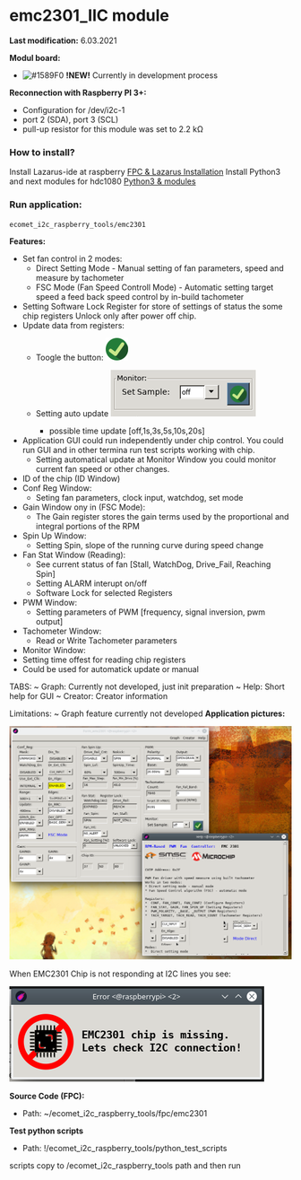 # emc2301_IIC module

**Last modification:** 6.03.2021

**Modul board:**
- ![#1589F0](https://via.placeholder.com/15/1589F0/000000?text=+) **!NEW!** Currently in development process

**Reconnection with Raspberry PI 3+:**

* Configuration for /dev/i2c-1
* port 2 (SDA), port 3 (SCL)
* pull-up resistor for this module was set to 2.2 k&#937;

### How to install? ###
Install Lazarus-ide at raspberry [FPC & Lazarus Installation](../lazarus.md)
Install Python3 and next modules for hdc1080 [Python3 & modules](../../i2c_pkg/emc2301_pkg/emc2301_python_IIC.md)

### Run application: ###
```console
ecomet_i2c_raspberry_tools/emc2301
```

**Features:**

* Set fan control in 2 modes: 
  * Direct Setting Mode - Manual setting of fan parameters, speed and measure by tachometer
  * FSC Mode (Fan Speed Controll Mode) - Automatic setting target speed a feed back speed control by in-build tachometer
* Setting Software Lock Register for store of settings of status the some  chip registers  Unlock only after power off chip.
* Update data from registers:
  * Toogle the button: ![ON button](./image/ON_30x30.png)
  
  * Setting auto update ![Monitor Windos](./image/monitor.png)
    * possible time update [off,1s,3s,5s,10s,20s]
* Application GUI could run independently under chip control. You could run GUI and in other termina run test scripts working with chip.
  * Setting automatical update at Monitor Window you could monitor current fan speed or other changes.
* ID of the chip (ID Window)
* Conf Reg Window:
  * Seting fan parameters, clock input, watchdog, set mode
* Gain Window ony in (FSC Mode):
  * The  Gain  register  stores  the  gain  terms  used  by  the  proportional  and  integral  portions  of  the  RPM
* Spin Up Window:
  * Setting Spin, slope of the running curve during speed change
* Fan Stat Window (Reading):
  * See current status of fan [Stall, WatchDog, Drive_Fail, Reaching Spin]
  * Setting ALARM interupt on/off
  * Software Lock for selected Registers
* PWM Window:
  * Setting parameters of PWM [frequency, signal inversion, pwm output]
* Tachometer Window:
  * Read or Write Tachometer parameters
* Monitor Window:
 * Setting time offest for reading chip registers
 * Could be used for automatick update or manual
 
TABS:
~ Graph: Currently not developed, just init preparation
~ Help: Short help for GUI
~ Creator: Creator information

Limitations:
~ Graph feature currently not developed
**Application pictures:**

![GUI](./image/emc2301_gui.png)

When EMC2301 Chip is not responding at I2C lines you see:

![Chip_missing](./image/missing_chip.png)

**Source Code (FPC):**
* Path: ~/ecomet_i2c_raspberry_tools/fpc/emc2301

**Test python scripts**
* Path: !/ecomet_i2c_raspberry_tools/python_test_scripts

scripts copy to /ecomet_i2c_raspberry_tools path and then run
